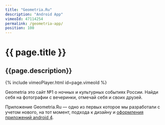 ```yaml
---
title: "Geometria.Ru"
description: "Android App"
vimeoId: 47114254
permalink: /geometria-app/
position: 100
---
```


# {{ page.title }}

## {{page.description}}

{% include vimeoPlayer.html id=page.vimeoId %}

Geometria это сайт №1 о ночных и культурных событиях России. Найди себя на фотографии с вечеринки, отмечай себя и своих друзей.

Приложение Geometria.Ru — одно из первых которое мы разработали с учетом нового, на тот момент, подхода к дизайну и [оформления приложений android 4](https://itc.ua/news/google-vvela-obshhie-standartyi-dizayna-i-oformleniya-interfeysa-prilozheniy-dlya-android-4-0/).
